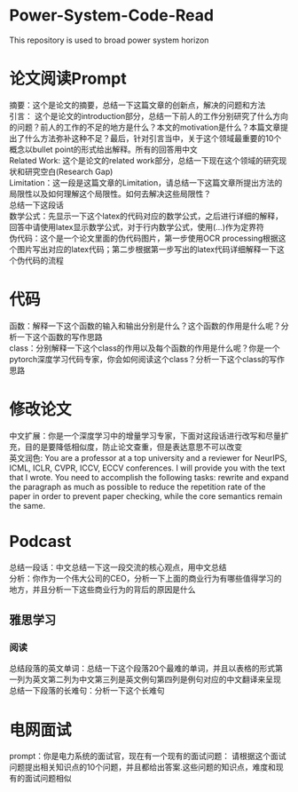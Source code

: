 # Power-System-Code-Read
This repository is used to broad power system horizon
# 论文阅读Prompt
摘要：这个是论文的摘要，总结一下这篇文章的创新点，解决的问题和方法  
引言： 这个是论文的introduction部分，总结一下前人的工作分别研究了什么方向的问题？前人的工作的不足的地方是什么？本文的motivation是什么？本篇文章提出了什么方法弥补这种不足？最后，针对引言当中，关于这个领域最重要的10个概念以bullet point的形式给出解释。所有的回答用中文    
Related Work: 这个是论文的related work部分，总结一下现在这个领域的研究现状和研究空白(Research Gap)    
Limitation：这一段是这篇文章的Limitation，请总结一下这篇文章所提出方法的局限性以及如何理解这个局限性。如何去解决这些局限性？   
总结一下这段话     
数学公式：先显示一下这个latex的代码对应的数学公式，之后进行详细的解释，回答中请使用latex显示数学公式，对于行内数学公式，使用(...)作为定界符      
伪代码：这个是一个论文里面的伪代码图片，第一步使用OCR processing根据这个图片写出对应的latex代码；第二步根据第一步写出的latex代码详细解释一下这个伪代码的流程  
# 代码
函数：解释一下这个函数的输入和输出分别是什么？这个函数的作用是什么呢？分析一下这个函数的写作思路   
class：分别解释一下这个class的作用以及每个函数的作用是什么呢？你是一个pytorch深度学习代码专家，你会如何阅读这个class？分析一下这个class的写作思路  
# 修改论文
中文扩展：你是一个深度学习中的增量学习专家，下面对这段话进行改写和尽量扩充，目的是要降低相似度，防止论文查重，但是表达意思不可以改变   
英文润色: You are a professor at a top university and a reviewer for NeurIPS, ICML, ICLR, CVPR, ICCV, ECCV conferences. I will provide you with the text that I wrote. You need to accomplish the following tasks: rewrite and expand the paragraph as much as possible to reduce the repetition rate of the paper in order to prevent paper checking, while the core semantics remain the same.
# Podcast
总结一段话：中文总结一下这一段交流的核心观点，用中文总结   
分析：你作为一个伟大公司的CEO，分析一下上面的商业行为有哪些值得学习的地方，并且分析一下这些商业行为的背后的原因是什么  
## 雅思学习
### 阅读
总结段落的英文单词：总结一下这个段落20个最难的单词，并且以表格的形式第一列为英文第二列为中文第三列是英文例句第四列是例句对应的中文翻译来呈现
总结一下段落的长难句：分析一下这个长难句   
# 电网面试
prompt：你是电力系统的面试官，现在有一个现有的面试问题： 请根据这个面试问题提出相关知识点的10个问题，并且都给出答案.这些问题的知识点，难度和现有的面试问题相似